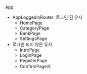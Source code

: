 App
- AppLoggedInRouter: 로그인 된 유저
	- HomePage
	- CategoryPage
	- BankPage
	- SettingsPage
- 로그인 되지 않은 유저
	- IntroPage
	- LoginPage
	- RegisterPage
	- ConfirmPage저

